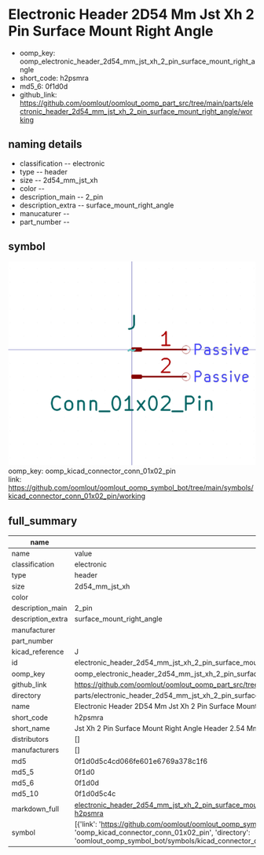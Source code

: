 # Electronic Header 2D54 Mm Jst Xh 2 Pin Surface Mount Right Angle

  
* oomp_key: oomp_electronic_header_2d54_mm_jst_xh_2_pin_surface_mount_right_angle 
* short_code: h2psmra
* md5_6: 0f1d0d  
* github_link: https://github.com/oomlout/oomlout_oomp_part_src/tree/main/parts/electronic_header_2d54_mm_jst_xh_2_pin_surface_mount_right_angle/working  
## naming details
* classification -- electronic
* type -- header
* size -- 2d54_mm_jst_xh
* color -- 
* description_main -- 2_pin
* description_extra -- surface_mount_right_angle
* manucaturer -- 
* part_number -- 



## symbol

![](symbol/0/working/working_600.png)  
oomp_key: oomp_kicad_connector_conn_01x02_pin  
link: https://github.com/oomlout/oomlout_oomp_symbol_bot/tree/main/symbols/kicad_connector_conn_01x02_pin/working  


## full_summary
| name | value | 
| --- | --- | 
| name | value | 
| classification | electronic | 
| type | header | 
| size | 2d54_mm_jst_xh | 
| color |  | 
| description_main | 2_pin | 
| description_extra | surface_mount_right_angle | 
| manufacturer |  | 
| part_number |  | 
| kicad_reference | J | 
| id | electronic_header_2d54_mm_jst_xh_2_pin_surface_mount_right_angle | 
| oomp_key | oomp_electronic_header_2d54_mm_jst_xh_2_pin_surface_mount_right_angle | 
| github_link | https://github.com/oomlout/oomlout_oomp_part_src/tree/main/parts/electronic_header_2d54_mm_jst_xh_2_pin_surface_mount_right_angle/working | 
| directory | parts/electronic_header_2d54_mm_jst_xh_2_pin_surface_mount_right_angle | 
| name | Electronic Header 2D54 Mm Jst Xh 2 Pin Surface Mount Right Angle | 
| short_code | h2psmra | 
| short_name | Jst Xh 2 Pin Surface Mount Right Angle Header 2.54 Mm Pitch | 
| distributors | [] | 
| manufacturers | [] | 
| md5 | 0f1d0d5c4cd066fe601e6769a378c1f6 | 
| md5_5 | 0f1d0 | 
| md5_6 | 0f1d0d | 
| md5_10 | 0f1d0d5c4c | 
| markdown_full | [electronic_header_2d54_mm_jst_xh_2_pin_surface_mount_right_angle](https://github.com/oomlout/oomlout_oomp_part_src/tree/main/parts/electronic_header_2d54_mm_jst_xh_2_pin_surface_mount_right_angle/working)<br>[h2psmra](https://github.com/oomlout/oomlout_oomp_part_src/tree/main/parts/electronic_header_2d54_mm_jst_xh_2_pin_surface_mount_right_angle/working)<br> | 
| symbol | [{'link': 'https://github.com/oomlout/oomlout_oomp_symbol_bot/tree/main/symbols/kicad_connector_conn_01x02_pin', 'oomp_key': 'oomp_kicad_connector_conn_01x02_pin', 'directory': 'oomlout_oomp_symbol_bot/symbols/kicad_connector_conn_01x02_pin//working/working.kicad_sym'}] | 
